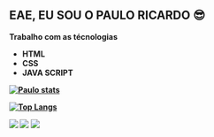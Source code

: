 ## EAE, EU SOU O PAULO RICARDO 😎

<b>Trabalho com as técnologias<b>
<ul>
  <li>HTML</li>
  <li>CSS</li>
  <li>JAVA SCRIPT</li>
</ul>




[![Paulo stats](https://github-readme-stats.vercel.app/api?username=PauloRicardosc)](https://github.com/anuraghazra/github-readme-stats)


[![Top Langs](https://github-readme-stats.vercel.app/api/top-langs/?username=PauloRicardosc)](https://github.com/anuraghazra/github-readme-stats)


<img src="https://img.shields.io/badge/HTML-239120?style=for-the-badge&logo=html5&logoColor=white"/>

<img src="https://img.shields.io/badge/CSS-239120?&style=for-the-badge&logo=css3&logoColor=white"/>

<img src="https://img.shields.io/badge/JavaScript-F7DF1E?style=for-the-badge&logo=javascript&logoColor=black"/>




